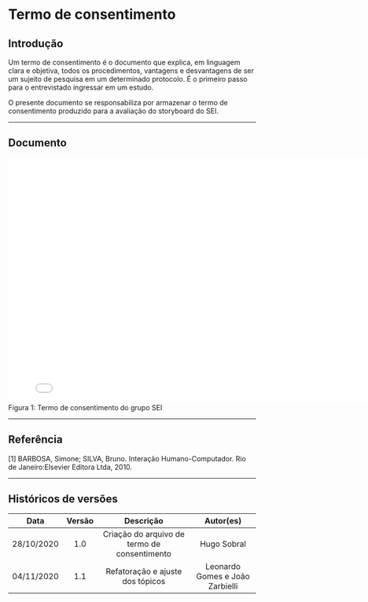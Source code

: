 # Termo de consentimento

## Introdução

Um termo de consentimento é o documento que explica, em linguagem clara e objetiva, todos os procedimentos, vantagens e desvantagens de ser um sujeito de pesquisa em um determinado protocolo. É o primeiro passo para o entrevistado ingressar em um estudo.

O presente documento se responsabiliza por armazenar o termo de consentimento produzido para a avaliação do storyboard do SEI.

---

## Documento

<embed src="./assets/termo_de_consentimento_storyboard.pdf" width="800px" height="500px" />
Figura 1: Termo de consentimento do grupo SEI

---

## Referência

[1] BARBOSA, Simone; SILVA, Bruno. Interação Humano-Computador. Rio de Janeiro:Elsevier Editora Ltda, 2010.

---

## Históricos de versões

|    Data    | Versão |                  Descrição                   |            Autor(es)            |
| :--------: | :----: | :------------------------------------------: | :-----------------------------: |
| 28/10/2020 |  1.0   | Criação do arquivo de termo de consentimento |           Hugo Sobral           |
| 04/11/2020 |  1.1   |       Refatoração e ajuste dos tópicos       | Leonardo Gomes e João Zarbielli |
